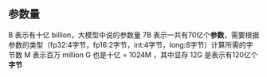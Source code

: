 ## 参数量
B 表示有十亿 billion，大模型中说的参数量 7B 表示一共有70亿个**参数**，需要根据参数的类型（fp32:4字节，fp16:2字节，int:4字节，long:8字节）计算所需的字节数
M 表示百万 million
G 也是十亿 = 1024M ，其中显存 12G 是表示有120亿个**字节**